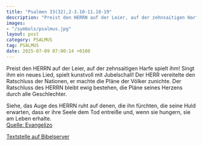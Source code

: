 ```yaml
---
title: "Psalmen 33(32),2-3.10-11.18-19"
description: "Preist den HERRN auf der Leier, auf der zehnsaitigen Harfe spielt ihm! Singt ihm ein neues Lied, spielt kunstvoll mit Jubelschall! Der HERR vereitelte den Ratschluss der Nationen, er machte die Pläne der Völker zunichte. Der Ratschluss des HERRN bleibt ewig bestehen, die Pläne se...."
images:
- "/symbols/psalmus.jpg"
layout: post
category: PSALMUS
tag: PSALMUS
date: 2025-07-09 07:00:14 +0100
---
```

Preist den HERRN auf der Leier, auf der zehnsaitigen Harfe spielt ihm!
Singt ihm ein neues Lied, spielt kunstvoll mit Jubelschall!
Der HERR vereitelte den Ratschluss der Nationen, er machte die Pläne der Völker zunichte.
Der Ratschluss des HERRN bleibt ewig bestehen, die Pläne seines Herzens durch alle Geschlechter.<!--more-->

Siehe, das Auge des HERRN ruht auf denen, die ihn fürchten, die seine Huld erwarten,
dass er ihre Seele dem Tod entreiße und, wenn sie hungern, sie am Leben erhalte.<br>
[Quelle: Evangelizo](https://evangeliumtagfuertag.org/DE/gospel)

[Textstelle auf Bibelserver](https://www.bibleserver.com/EU/ps33(32),2-3.10-11.18-19)
